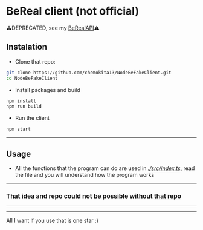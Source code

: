 # BeReal client (not official)

⚠️DEPRECATED, see my [BeRealAPI](https://github.com/chemokita13/beReal-api)⚠️

## Instalation

-   Clone that repo:

```bash
git clone https://github.com/chemokita13/NodeBeFakeClient.git
cd NodeBeFakeClient
```

-   Install packages and build

```bash
npm install
npm run build
```

-   Run the client

```bash
npm start
```

---

## Usage

-   All the functions that the program can do are used in [_./src/index.ts_](https://github.com/chemokita13/NodeBeFakeClient/blob/master/src/index.ts), read the file and you will understand how the program works

---

### That idea and repo could not be possible without [that repo](https://github.com/notmarek/BeFake)

---

---

All I want if you use that is one star :)
